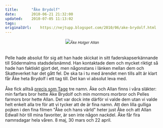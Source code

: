 ```yaml
---
title:		"Åke Brydolf"
date:		2010-06-21 21:32:00
updated:	2010-07-05 11:13:02
tags: 	
originalUrl:	https://nejtupp.blogspot.com/2010/06/ake-brydolf.html
---
```


<div style="text-align: center;"><img src="../../../../img/Killarna+i+soffan-_MG_0855.jpg"><span style="font-size:85%;"><span style="font-style: italic;">Åke Holger Allan</span><br></span></div><br><br>Pelle hade absolut för sig att han hade skickat in sitt faderskapserkännande till Södermalms stadsdelsnämnd. Han kontaktade dem och mycket riktigt så hade han faktiskt gjort det, men någonstans i länken mellan dem och Skatteverket har det gått fel. De ska ta i tu med ärendet men tills allt är klart får Åke heta Brydolf i ett tag till. Det kan vi absolut leva med.<br><br>Åke fick alltså <a href="http://barnfamiljen.blogspot.com/2008/03/hur-pyret-fick-sina-namn.html">precis som Tage</a> tre namn. Åke och Allan finns i våra släkter: min farfars bror hette Åke Brydolf och min mormors morbror och Pelles farmors bror hette Allan. Det var dock inte därför vi valde dem utan vi valde helt enkelt alla tre för att vi tycker att de är fina namn. Att den lilla gulliga pojken i den fina filmen "Åke och hans värld" heter just Åke och att Allan Edwall hör till mina favoriter, är sen inte någon nackdel. Åke får fira namnsdagar hela våren. 8 maj, 30 mars och 22 april.
<!-- no comments on this post -->